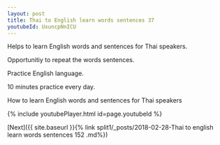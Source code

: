 ```yaml
---
layout: post
title: Thai to English learn words sentences 37 
youtubeId: UxuncpNnICU
---
```

 
 
Helps to learn English words and sentences for Thai speakers.

Opportunitiy to repeat the words sentences. 

Practice English language. 
 
10 minutes practice every day. 
 
How to learn English words and sentences for Thai speakers 
 
{% include youtubePlayer.html id=page.youtubeId %}
 
 
[Next]({{ site.baseurl }}{% link  split1/_posts/2018-02-28-Thai to english learn words sentences 152 .md%})
 
